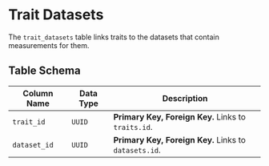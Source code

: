 # Trait Datasets

The `trait_datasets` table links traits to the datasets that contain measurements for them.

## Table Schema

| Column Name  | Data Type | Description                                          |
| ------------ | --------- | ---------------------------------------------------- |
| `trait_id`   | `UUID`    | **Primary Key, Foreign Key.** Links to `traits.id`.   |
| `dataset_id` | `UUID`    | **Primary Key, Foreign Key.** Links to `datasets.id`. |
